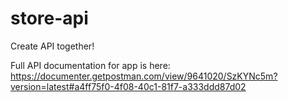 # store-api

Create API together!

Full API documentation for app is here:
https://documenter.getpostman.com/view/9641020/SzKYNc5m?version=latest#a4ff75f0-4f08-40c1-81f7-a333ddd87d02
